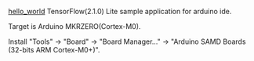 <a href="https://github.com/tensorflow/tensorflow/tree/master/tensorflow/lite/micro/examples/hello_world" target="_blank">hello_world</a> TensorFlow(2.1.0) Lite sample application for arduino ide.

Target is Arduino MKRZERO(Cortex-M0).

Install "Tools" -> "Board" -> "Board Manager..." -> "Arduino SAMD Boards (32-bits ARM Cortex-M0+)". 
